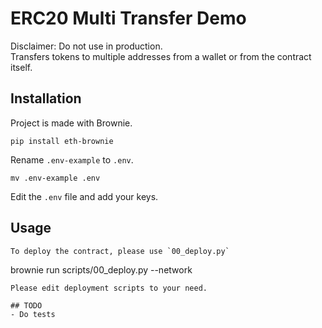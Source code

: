 # ERC20 Multi Transfer Demo
Disclaimer: Do not use in production. <br />
Transfers tokens to multiple addresses from a wallet or from the contract itself.
## Installation
Project is made with Brownie.
```
pip install eth-brownie
```
Rename `.env-example` to `.env`.
```
mv .env-example .env
```
Edit the `.env` file and add your keys.

## Usage
```
To deploy the contract, please use `00_deploy.py`
```
brownie run scripts/00_deploy.py --network <insert network>
```
Please edit deployment scripts to your need.

## TODO
- Do tests